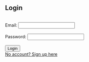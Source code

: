 ## Login
<br>

<form action="login()">
    Email: <input type="email" required>
    <br>
    <br>
    Password: <input type="password" required>
    <br>
    <br>
    <button>Login</button>
    <br>
    <a href="signup">No account? Sign up here</a>
</form>

<br>

<script>
    data = {email:"a@gmail.com",password:"a"};
fetch("http://crimebusterstest.tk/login/authenticate", {method: 'POST', headers: {'Content-Type':'application/json'}, body: JSON.stringify(data)})
</script>